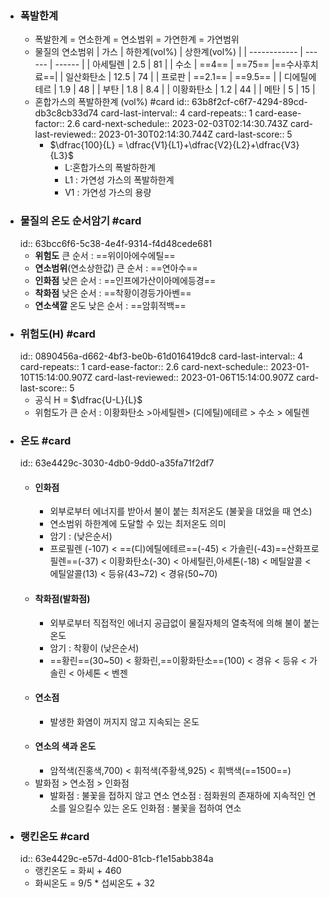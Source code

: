 - ### 폭발한계
	- 폭발한계 = 연소한계 = 연소범위 = 가연한계 = 가연범위
	- 물질의 연소범위
	  | 가스         | 하한계(vol%) | 상한계(vol%) |
	  | ------------ | ------ | ------ |
	  | 아세틸렌     | 2.5    | 81     |
	  | 수소         | ==4==  | ==75== |==수사후치료==|
	  | 일산화탄소   | 12.5   | 74     |
	  | 프로판       | ==2.1==    | ==9.5==       |
	  | 디에틸에테르 | 1.9    | 48     |
	  | 부탄         | 1.8    | 8.4    |
	  | 이황화탄소   | 1.2    | 44     |
	  | 메탄         | 5      | 15     |
	- 혼합가스의 폭발하한계 (vol%) #card
	  id:: 63b8f2cf-c6f7-4294-89cd-db3c8cb33d74
	  card-last-interval:: 4
	  card-repeats:: 1
	  card-ease-factor:: 2.6
	  card-next-schedule:: 2023-02-03T02:14:30.743Z
	  card-last-reviewed:: 2023-01-30T02:14:30.744Z
	  card-last-score:: 5
		- $\dfrac{100}{L} = \dfrac{V1}{L1}+\dfrac{V2}{L2}+\dfrac{V3}{L3}$
			- L:혼합가스의 폭발하한계
			- L1 : 가연성 가스의 폭발하한계
			- V1 : 가연성 가스의 용량
- ### 물질의 온도 순서암기 #card
  id:: 63bcc6f6-5c38-4e4f-9314-f4d48cede681
	- **위험도** 큰 순서 : ==위이아에수에틸==
	- **연소범위**(연소상한값) 큰 순서 : ==연아수==
	- **인화점** 낮은 순서 : ==인프에가산이아메에등경==
	- **착화점** 낮은 순서 : ==착황이경등가아벤==
	- **연소색깔** 온도 낮은 순서 : ==암휘적백==
- ### 위험도(H) #card
  id:: 0890456a-d662-4bf3-be0b-61d016419dc8
  card-last-interval:: 4
  card-repeats:: 1
  card-ease-factor:: 2.6
  card-next-schedule:: 2023-01-10T15:14:00.907Z
  card-last-reviewed:: 2023-01-06T15:14:00.907Z
  card-last-score:: 5
	- 공식 H = $\dfrac{U-L}{L}$
	- 위험도가 큰 순서 : 이황화탄소 >아세틸렌> (디에틸)에테르 > 수소 > 에틸렌
- ### 온도 #card
  id:: 63e4429c-3030-4db0-9dd0-a35fa71f2df7
	- #### 인화점
		- 외부로부터 에너지를 받아서 불이 붙는 최저온도 (불꽃을 대었을 때 연소)
		- 연소범위 하한계에 도달할 수 있는 최저온도 의미
		- 암기 :  (낮은순서)
		- 프로필렌 (-107) < ==(디)에틸에테르==(-45) < 가솔린(-43)==산화프로필렌==(-37) < 이황화탄소(-30) < 아세틸린,아세톤(-18) < 메틸알콜 < 에틸알콜(13) < 등유(43~72) < 경유(50~70)
	- #### 착화점(발화점)
		- 외부로부터 직접적인 에너지 공급없이 물질자체의 열축적에 의해 불이 붙는 온도
		- 암기 : 착황이 (낮은순서)
		- ==황린==(30~50) < 황화린,==이황화탄소==(100) < 경유 < 등유 < 가솔린 < 아세톤 < 벤젠
	- #### 연소점
		- 발생한 화염이 꺼지지 않고 지속되는 온도
	- #### 연소의 색과 온도
		- 암적색(진홍색,700) < 휘적색(주황색,925) < 휘백색(==1500==)
	- 발화점  > 연소점 > 인화점
		- 발화점 : 불꽃을 접하지 않고 연소
		  연소점 : 점화원의 존재하에 지속적인 연소를 일으킬수 있는 온도
		  인화점 : 불꽃을 접하여 연소
- ### 랭킨온도 #card
  id:: 63e4429c-e57d-4d00-81cb-f1e15abb384a
	- 랭킨온도 = 화씨 + 460
	- 화씨온도 = 9/5 * 섭씨온도 + 32